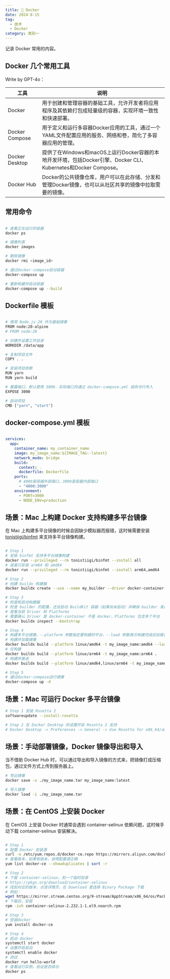 ```yaml
---
title: 🐳 Docker
date: 2024-8-15
tag:
  - 技术
  - Docker
category: 类别一
---
```


记录 Docker 常用的内容。

## Docker 几个常用工具
Write by GPT-4o：

| 工具           | 说明                                                                                                                                                        |
| -------------- | ------------------------------------------------------------------------------------------------------------------------------------------------------------ |
| Docker         | 用于创建和管理容器的基础工具，允许开发者将应用程序及其依赖打包成轻量级的容器，实现环境一致性和快速部署。                                                           |
| Docker Compose | 用于定义和运行多容器Docker应用的工具，通过一个YAML文件配置应用的服务、网络和卷，简化了多容器应用的管理。                                                         |
| Docker Desktop | 提供了在Windows和macOS上运行Docker容器的本地开发环境，包括Docker引擎、Docker CLI、Kubernetes和Docker Compose。                                                   |
| Docker Hub     | Docker的公共镜像仓库，用户可以在此存储、分发和管理Docker镜像，也可以从社区共享的镜像中拉取需要的镜像。                                                            |




## 常用命令

```bash

# 查看正在运行的容器
docker ps 

# 镜像列表
docker images

# 删除镜像
docker rmi <image_id>

# 通过docker-compose启动容器
docker-compose up

# 重新构建并启动容器
docker-compose up --build  

```

## Dockerfile 模板

```bash

# 使用 Node.js 20 作为基础镜像
FROM node:20-alpine
# FROM node:20

# 创建并设置工作目录
WORKDIR /data/app

# 复制项目文件
COPY . .

# 安装项目依赖
RUN yarn
RUN yarn build

# 暴露端口，默认使用 3000，实际端口将通过 docker-compose.yml 或命令行传入
EXPOSE 3000

# 启动项目
CMD ["yarn", "start"]

```

## docker-compose.yml 模板

```yaml

services:
  app:
    container_name: my_container_name 
    image: my_image_name:${IMAGE_TAG:-latest}
    network_mode: bridge
    build:
      context: .
      dockerfile: Dockerfile
    ports:
      # 4000是容器外部端口，3000是容器内部端口
      - "4000:3000"
    environment:
      - PORT=3000
      - NODE_ENV=production


```


## 场景：Mac 上构建 Docker 支持构建多平台镜像

在 Mac 上构建多平台镜像的时候会因缺少模拟器而报错，这时候需要安装 [tonistiigi/binfmt](https://hub.docker.com/r/tonistiigi/binfmt) 来支持多平台镜像构建。

```bash

# Step 1
# 安装 binfmt 支持多平台镜像构建
docker run --privileged --rm tonistiigi/binfmt --install all
# 或者只安装 arm64 和 amd64
docker run --privileged --rm tonistiigi/binfmt --install arm64,amd64

# Step 2
# 创建 buildx 构建器
docker buildx create --use --name my_builder --driver docker-container

# Step 3
# 检查和启动构建器
# 检查 builder 的配置，还会启动 BuildKit 容器（如果尚未启动）并确保 builder 准备好用于构建任务
# 查看当前 Driver 和 Platforms
# 需要确认 Driver 是 docker-container 不是 docker，Platforms 包含多个平台
docker buildx inspect --bootstrap

# Step 4
# 构建多平台镜像，--platform 参数指定要构建的平台，--load 参数表示构建完成后加载镜像（该情况只能支持一个 platform），--push 表示构建完成后推送镜像
# 构建并加载镜像
docker buildx build --platform linux/amd64 -t my_image_name:amd64 --load .
# 仅构建
docker buildx build --platform linux/arm64 -t my_image_name:arm64 .
# 构建并推送
docker buildx build --platform linux/amd64,linux/arm64 -t my_image_name:latest --push .

# Step 5
# 通过docker-compose运行镜像
docker-compose up -d

```


## 场景：Mac 可运行 Docker 多平台镜像

```bash
# Step 1 安装 Rosetta 2
softwareupdate --install-rosetta

# Step 2 在 Docker Desktop 的设置开启 Rosetta 2 支持
# Docker Desktop -> Preferences -> General -> Use Rosetta for x86_64/amd64 emulation on Apple Silicon
```


## 场景：手动部署镜像，Docker 镜像导出和导入
当不借助 Docker Hub 时，可以通过导出和导入镜像的方式来，把镜像打成压缩包，通过文件方式上传到服务器上。

```bash
# 导出镜像
docker save -o ./my_image_name.tar my_image_name:latest

# 导入镜像
docker load -i ./my_image_name.tar

```


## 场景：在 CentOS 上安装 Docker
在 CentOS 上安装 Docker 时通常会遇到 container-selinux 依赖问题，这时候手动下载 container-selinux 安装解决。

```bash

# Step 1
# 配置 Docker 安装源
curl -o /etc/yum.repos.d/docker-ce.repo https://mirrors.aliyun.com/docker-ce/linux/centos/docker-ce.repo
# 查看版本，如果有版本，说明配置源正确
yum list docker-ce --showduplicates | sort -r

# Step 2
# 下载 container-selinux，到一个临时目录
# https://pkgs.org/download/container-selinux
# 找到对应的版本，点进详情页，在 Download 里选择 Binary Package 下载
# 例如：
wget https://mirror.stream.centos.org/9-stream/AppStream/x86_64/os/Packages/container-selinux-2.232.1-1.el9.noarch.rpm
# 下载后，安装
rpm -ivh container-selinux-2.232.1-1.el9.noarch.rpm

# Step 3
# 安装docker
yum install docker-ce

# Step 4
# 启动 docker
systemctl start docker
# 设置开启启动
systemctl enable docker
# 测试
docker run hello-world
# 查看运行实例，验证是否成功
docker ps

```